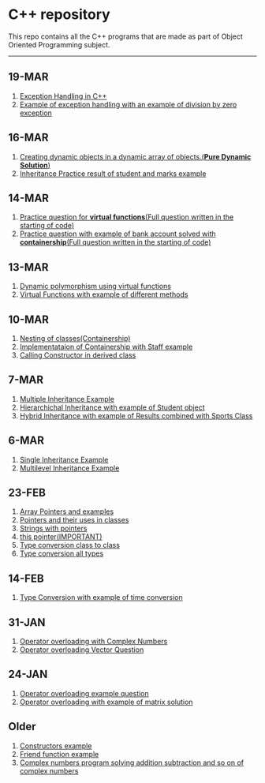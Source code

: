 # C++ repository

This repo contains all the C++ programs that are made as part of Object Oriented Programming subject.

______
19-MAR
------
  1. [Exception Handling in C++](../master/divisionException.cpp)
  1. [Example of exception handling with an example of division by zero exception](../master/exceptionHandling.cpp)

16-MAR
------
  1. [Creating dynamic objects in a dynamic array of objects.(__Pure Dynamic Solution__)](../master/ques16-1.cpp)
  2. [Inheritance Practice result of student and marks example](../master/ques16-2.cpp)

14-MAR
------
  1. [Practice question for __virtual functions__(Full question written in the starting of code)](../master/ques1.cpp)
  1. [Practice question with example of bank account solved with __containership__(Full question written in the starting of code)](../master/ques2.cpp)

13-MAR
------
  1. [Dynamic polymorphism using virtual functions](../master/dynamicPolymorphism.cpp)
  1. [Virtual Functions with example of different methods](../master/virtualFuntionEx.cpp)

10-MAR
------
  1. [Nesting of classes(Containership)](../master/nestingClass.cpp)
  1. [Implementataion of Containership with Staff example](../master/implementingContainership.cpp)
  1. [Calling Constructor in derived class](../master/constructorDerived.cpp)

7-MAR
------
  1. [Multiple Inheritance Example](../master/multipleInheritance.cpp)
  1. [Hierarchichal Inheritance with example of Student object](../master/hierarchicalInheritance.cpp)
  1. [Hybrid Inheritance with example of Results combined with Sports Class](../master/hybridInheritance.cpp)

6-MAR
------
  1. [Single Inheritance Example](../master/singleInheritance.cpp)
  1. [Multilevel Inheritance Example](../master/inheritanceMultilevel.cpp)

23-FEB
------
  1. [Array Pointers and examples](../master/arrayPointers.cpp)
  1. [Pointers and their uses in classes](../master/pointersAndClasses.cpp)
  1. [Strings with pointers](../master/stringPointers.cpp)
  1. [this pointer(IMPORTANT)](../master/thisPointer.cpp)
  1. [Type conversion class to class](../master/typeConvertClassToClass.cpp)
  1. [Type conversion all types](../master/typeConversionEx1.cpp)

14-FEB
------
  1. [Type Conversion with example of time conversion](../master/typeConversion.cpp)

31-JAN
------
  1. [Operator overloading with Complex Numbers](../master/complexOperatorOverload.cpp)
  1. [Operator overloading Vector Question](../master/vectorOperatorOverload.cpp)

24-JAN
------
  1. [Operator overloading example question](../master/operatorOverload.cpp)
  1. [Operator overloading with example of matrix solution](../master/matrixOperatorOverloading.cpp)

Older
------
  1. [Constructors example](../master/constructors.cpp)
  1. [Friend function example](../master/friend.cpp)
  1. [Complex numbers program solving addition subtraction and so on of complex numbers](../master/complex.cpp)

